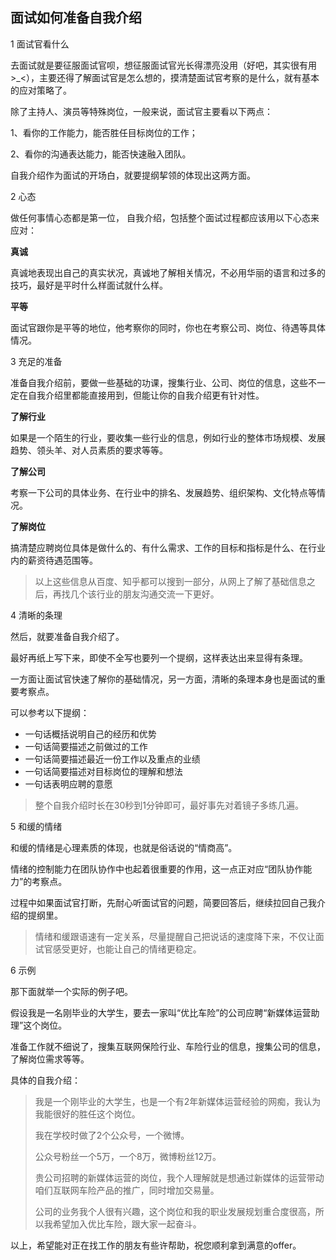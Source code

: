 ## 面试如何准备自我介绍

1 面试官看什么

去面试就是要征服面试官呗，想征服面试官光长得漂亮没用（好吧，其实很有用>_<），主要还得了解面试官是怎么想的，摸清楚面试官考察的是什么，就有基本的应对策略了。

除了主持人、演员等特殊岗位，一般来说，面试官主要看以下两点：

1、看你的工作能力，能否胜任目标岗位的工作；

2、看你的沟通表达能力，能否快速融入团队。

自我介绍作为面试的开场白，就要提纲挈领的体现出这两方面。

2 心态

做任何事情心态都是第一位， 自我介绍，包括整个面试过程都应该用以下心态来应对：

**真诚**

真诚地表现出自己的真实状况，真诚地了解相关情况，不必用华丽的语言和过多的技巧，最好是平时什么样面试就什么样。

**平等**

面试官跟你是平等的地位，他考察你的同时，你也在考察公司、岗位、待遇等具体情况。

3 充足的准备

准备自我介绍前，要做一些基础的功课，搜集行业、公司、岗位的信息，这些不一定在自我介绍里都能直接用到，但能让你的自我介绍更有针对性。

**了解行业**

如果是一个陌生的行业，要收集一些行业的信息，例如行业的整体市场规模、发展趋势、领头羊、对人员素质的要求等等。

**了解公司**

考察一下公司的具体业务、在行业中的排名、发展趋势、组织架构、文化特点等情况。

**了解岗位**

搞清楚应聘岗位具体是做什么的、有什么需求、工作的目标和指标是什么、在行业内的薪资待遇范围等。



> 以上这些信息从百度、知乎都可以搜到一部分，从网上了解了基础信息之后，再找几个该行业的朋友沟通交流一下更好。

4 清晰的条理

然后，就要准备自我介绍了。

最好再纸上写下来，即使不全写也要列一个提纲，这样表达出来显得有条理。

一方面让面试官快速了解你的基础情况，另一方面，清晰的条理本身也是面试的重要考察点。

可以参考以下提纲：

- 一句话概括说明自己的经历和优势
- 一句话简要描述之前做过的工作
- 一句话简要描述最近一份工作以及重点的业绩
- 一句话简要描述对目标岗位的理解和想法
- 一句话表明应聘的意愿

> 整个自我介绍时长在30秒到1分钟即可，最好事先对着镜子多练几遍。

5 和缓的情绪

和缓的情绪是心理素质的体现，也就是俗话说的“情商高”。

情绪的控制能力在团队协作中也起着很重要的作用，这一点正对应“团队协作能力”的考察点。

过程中如果面试官打断，先耐心听面试官的问题，简要回答后，继续拉回自己我介绍的提纲里。

> 情绪和缓跟语速有一定关系，尽量提醒自己把说话的速度降下来，不仅让面试官感受更好，也能让自己的情绪更稳定。

6 示例

那下面就举一个实际的例子吧。

假设我是一名刚毕业的大学生，要去一家叫“优比车险”的公司应聘“新媒体运营助理”这个岗位。

准备工作就不细说了，搜集互联网保险行业、车险行业的信息，搜集公司的信息，了解岗位需求等等。

具体的自我介绍：

> 我是一个刚毕业的大学生，也是一个有2年新媒体运营经验的网痴，我认为我能很好的胜任这个岗位。
>
> 我在学校时做了2个公众号，一个微博。
>
> 公众号粉丝一个5万，一个8万，微博粉丝12万。
>
> 贵公司招聘的新媒体运营的岗位，我个人理解就是想通过新媒体的运营带动咱们互联网车险产品的推广，同时增加交易量。
>
> 公司的业务我个人很有兴趣，这个岗位和我的职业发展规划重合度很高，所以我希望加入优比车险，跟大家一起奋斗。

以上，希望能对正在找工作的朋友有些许帮助，祝您顺利拿到满意的offer。